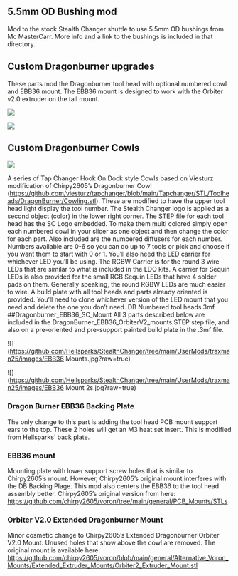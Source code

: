 ## 5.5mm OD Bushing mod
Mod to the stock Stealth Changer shuttle to use 5.5mm OD bushings from Mc MasterCarr. More info and a link to the bushings is included in that directory. 

## Custom Dragonburner upgrades
These parts mod the Dragonburner tool head with optional numbered cowl and EBB36 mount. The EBB36 mount is designed to work with the Orbiter v2.0 extruder on the tall mount.

![](https://github.com/Hellsparks/StealthChanger/tree/main/UserMods/traxman25/images/DB5s.jpg?raw=true)

![](https://github.com/Hellsparks/StealthChanger/tree/main/UserMods/traxman25/images/DB6s.jpg?raw=true)

## Custom Dragonburner Cowls
![](https://github.com/Hellsparks/StealthChanger/tree/main/UserMods/traxman25/images/DB7s.jpg?raw=true)

A series of Tap Changer Hook On Dock style Cowls based on Viesturz modification of Chirpy2605’s Dragonburner Cowl (https://github.com/viesturz/tapchanger/blob/main/Tapchanger/STL/Toolheads/DragonBurner/Cowling.stl).  These are modified to have the upper tool head light display the tool number. The Stealth Changer logo is applied as a second object (color) in the lower right corner. The STEP file for each tool head has the SC Logo embedded. To make them multi colored simply open each numbered cowl in your slicer as one object and then change the color for each part.
Also included are the numbered diffusers for each number. Numbers available are 0-6 so you can do up to 7 tools or pick and choose if you want them to start with 0 or 1. 
You’ll also need the LED carrier for whichever LED you’ll be using. The RGBW Carrier is for the round 3 wire LEDs that are similar to what is included in the LDO kits. A carrier for Sequin LEDs is also provided for the small RGB Sequin LEDs that have 4 solder pads on them. Generally speaking, the round RGBW LEDs are much easier to wire.
A build plate with all tool heads and parts already oriented is provided. You’ll need to clone whichever version of the LED mount that you need and delete the one you don’t need. DB Numbered tool heads.3mf
##Dragonburner_EBB36_SC_Mount
All 3 parts described below are included in the DragonBurner_EBB36_OrbiterV2_mounts.STEP step file, and also on a pre-oriented and pre-support painted build plate in the .3mf file. 

![](https://github.com/Hellsparks/StealthChanger/tree/main/UserMods/traxman25/images/EBB36 Mounts.jpg?raw=true)

![](https://github.com/Hellsparks/StealthChanger/tree/main/UserMods/traxman25/images/EBB36 Mount 2s.jpg?raw=true)

### Dragon Burner EBB36 Backing Plate 
The only change to this part is adding the tool head PCB mount support ears to the top. These 2 holes will get an M3 heat set insert. This is modified from Hellsparks’ back plate.

### EBB36 mount
Mounting plate with lower support screw holes that is similar to Chirpy2605’s mount. However, Chirpy2605’s original mount interferes with the DB Backing Plage. This mod also centers the EBB36 to the tool head assembly better. 
Chirpy2605’s original version from here: https://github.com/chirpy2605/voron/tree/main/general/PCB_Mounts/STLs

### Orbiter V2.0 Extended Dragonburner Mount 
Minor cosmetic change to Chirpy2605’s Extended Dragonburner Orbiter V2.0 Mount. Unused holes that show above the cowl are removed.
The original mount is available here: https://github.com/chirpy2605/voron/blob/main/general/Alternative_Voron_Mounts/Extended_Extruder_Mounts/Orbiter2_Extruder_Mount.stl
